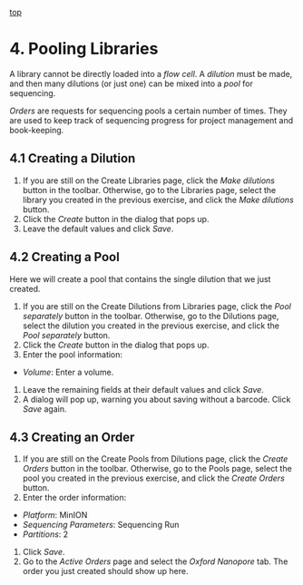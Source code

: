 <a name="pools" href="#" id="toplink">top</a>

# 4. Pooling Libraries

A library cannot be directly loaded into a _flow cell_. A _dilution_ must be made, and
then many dilutions (or just one) can be mixed into a _pool_ for sequencing.

_Orders_ are requests for sequencing pools a certain number of times. They are used to
keep track of sequencing progress for project management and book-keeping.

## 4.1 Creating a Dilution

1. If you are still on the Create Libraries page, click the _Make dilutions_ button in the
toolbar. Otherwise, go to the Libraries page, select the library you created in
the previous exercise, and click the _Make dilutions_ button.
1. Click the _Create_ button in the dialog that pops up.
1. Leave the default values and click _Save_.

## 4.2 Creating a Pool

Here we will create a pool that contains the single dilution that we just created.

1. If you are still on the Create Dilutions from Libraries page, click the _Pool separately_
button in the toolbar. Otherwise, go to the Dilutions page, select the dilution you created
in the previous exercise, and click the _Pool separately_ button.
1. Click the _Create_ button in the dialog that pops up.
1. Enter the pool information:
  * _Volume_: Enter a volume.
1. Leave the remaining fields at their default values and click _Save_.
1. A dialog will pop up, warning you about saving without a barcode. Click _Save_ again.

## 4.3 Creating an Order

1. If you are still on the Create Pools from Dilutions page, click the _Create Orders_
button in the toolbar. Otherwise, go to the Pools page, select the pool you created in the
previous exercise, and click the _Create Orders_ button.
1. Enter the order information:
  * _Platform_: MinION
  * _Sequencing Parameters_: Sequencing Run
  * _Partitions_: 2
1. Click _Save_.
1. Go to the _Active Orders_ page and select the _Oxford Nanopore_ tab. The order you just
created should show up here.

